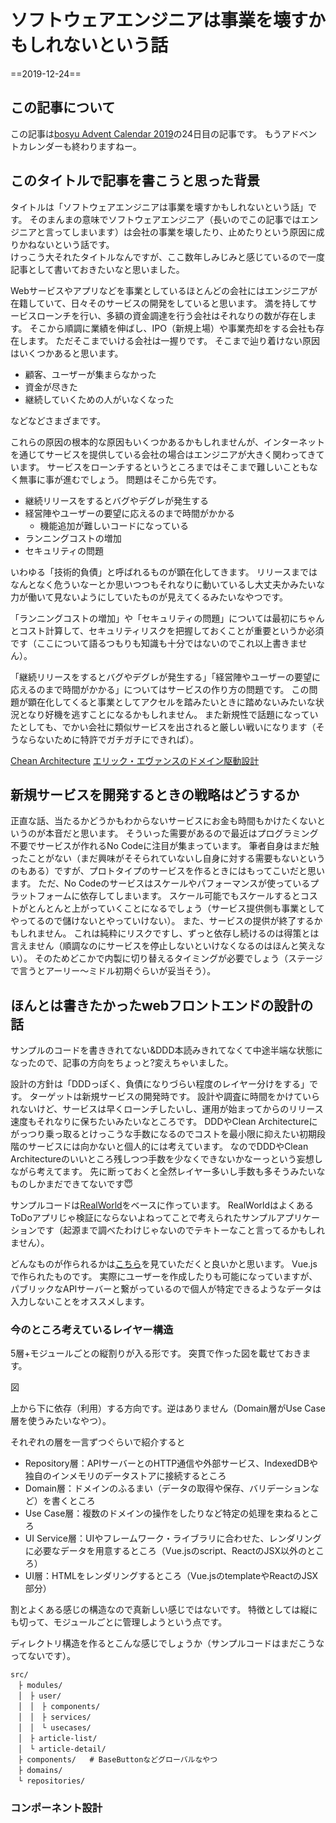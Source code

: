 # ソフトウェアエンジニアは事業を壊すかもしれないという話

==2019-12-24==

## この記事について

この記事は[bosyu Advent Calendar 2019](https://qiita.com/advent-calendar/2019/bosyu)の24日目の記事です。
もうアドベントカレンダーも終わりますねー。

## このタイトルで記事を書こうと思った背景

タイトルは「ソフトウェアエンジニアは事業を壊すかもしれないという話」です。
そのまんまの意味でソフトウェアエンジニア（長いのでこの記事ではエンジニアと言ってしまいます）は会社の事業を壊したり、止めたりという原因に成りかねないという話です。  
けっこう大それたタイトルなんですが、ここ数年しみじみと感じているので一度記事として書いておきたいなと思いました。

Webサービスやアプリなどを事業としているほとんどの会社にはエンジニアが在籍していて、日々そのサービスの開発をしていると思います。
満を持してサービスローンチを行い、多額の資金調達を行う会社はそれなりの数が存在します。
そこから順調に業績を伸ばし、IPO（新規上場）や事業売却をする会社も存在します。
ただそこまでいける会社は一握りです。
そこまで辿り着けない原因はいくつかあると思います。

- 顧客、ユーザーが集まらなかった
- 資金が尽きた
- 継続していくための人がいなくなった

などなどさまざまです。

これらの原因の根本的な原因もいくつかあるかもしれませんが、インターネットを通じてサービスを提供している会社の場合はエンジニアが大きく関わってきています。
サービスをローンチするというところまではそこまで難しいこともなく無事に事が進むでしょう。
問題はそこから先です。

- 継続リリースをするとバグやデグレが発生する
- 経営陣やユーザーの要望に応えるのまで時間がかかる
  - 機能追加が難しいコードになっている
- ランニングコストの増加
- セキュリティの問題

いわゆる「技術的負債」と呼ばれるものが顕在化してきます。
リリースまではなんとなく危ういなーとか思いつつもそれなりに動いているし大丈夫かみたいな力が働いて見ないようにしていたものが見えてくるみたいなやつです。

「ランニングコストの増加」や「セキュリティの問題」については最初にちゃんとコスト計算して、セキュリティリスクを把握しておくことが重要というか必須です（ここについて語るつもりも知識も十分ではないのでこれ以上書きません）。

「継続リリースをするとバグやデグレが発生する」「経営陣やユーザーの要望に応えるのまで時間がかかる」についてはサービスの作り方の問題です。
この問題が顕在化してくると事業としてアクセルを踏みたいときに踏めないみたいな状況となり好機を逃すことになるかもしれません。
また新規性で話題になっていたとしても、でかい会社に類似サービスを出されると厳しい戦いになります（そうならないために特許でガチガチにできれば）。



[Chean Architecture](https://www.amazon.co.jp/dp/4048930656)
[エリック・エヴァンスのドメイン駆動設計](https://www.amazon.co.jp/dp/4798121967)



## 新規サービスを開発するときの戦略はどうするか

正直な話、当たるかどうかもわからないサービスにお金も時間もかけたくないというのが本音だと思います。
そういった需要があるので最近はプログラミング不要でサービスが作れるNo Codeに注目が集まっています。
筆者自身はまだ触ったことがない（まだ興味がそそられていないし自身に対する需要もないというのもある）ですが、プロトタイプのサービスを作るときにはもってこいだと思います。
ただ、No Codeのサービスはスケールやパフォーマンスが使っているプラットフォームに依存してしまいます。
スケール可能でもスケールするとコストがとんとんと上がっていくことになるでしょう（サービス提供側も事業としてやってるので儲けないとやっていけない）。
また、サービスの提供が終了するかもしれません。
これは純粋にリスクですし、ずっと依存し続けるのは得策とは言えません（順調なのにサービスを停止しないといけなくなるのはほんと笑えない）。
そのためどこかで内製に切り替えるタイミングが必要でしょう（ステージで言うとアーリー〜ミドル初期ぐらいが妥当そう）。

## ほんとは書きたかったwebフロントエンドの設計の話

サンプルのコードを書ききれてない&DDD本読みきれてなくて中途半端な状態になったので、記事の方向をちょっと?変えちゃいました。

設計の方針は「DDDっぽく、負債になりづらい程度のレイヤー分けをする」です。
ターゲットは新規サービスの開発時です。
設計や調査に時間をかけていられないけど、サービスは早くローンチしたいし、運用が始まってからのリリース速度もそれなりに保ちたいみたいなところです。
DDDやClean Architectureにがっつり乗っ取るとけっこうな手数になるのでコストを最小限に抑えたい初期段階のサービスには向かないと個人的には考えています。
なのでDDDやClean Architectureのいいところ残しつつ手数を少なくできないかなーっという妄想しながら考えてます。
先に断っておくと全然レイヤー多いし手数も多そうみたいなものしかまだできてないです😇

サンプルコードは[RealWorld](https://github.com/gothinkster/realworld)をベースに作っています。
RealWorldはよくあるToDoアプリじゃ検証にならないよねってことで考えられたサンプルアプリケーションです（起源まで調べたわけじゃないのでテキトーなこと言ってるかもしれません）。

どんなものが作られるかは[こちら](https://vue-vuex-realworld.netlify.com)を見ていただくと良いかと思います。
Vue.jsで作られたものです。
実際にユーザーを作成したりも可能になっていますが、パブリックなAPIサーバーと繋がっているので個人が特定できるようなデータは入力しないことをオススメします。

### 今のところ考えているレイヤー構造

5層+モジュールごとの縦割りが入る形です。
突貫で作った図を載せておきます。

図

上から下に依存（利用）する方向です。逆はありません（Domain層がUse Case層を使うみたいなやつ）。

それぞれの層を一言ずつぐらいで紹介すると

- Repository層：APIサーバーとのHTTP通信や外部サービス、IndexedDBや独自のインメモリのデータストアに接続するところ
- Domain層：ドメインのふるまい（データの取得や保存、バリデーションなど）を書くところ
- Use Case層：複数のドメインの操作をしたりなど特定の処理を束ねるところ
- UI Service層：UIやフレームワーク・ライブラリに合わせた、レンダリングに必要なデータを用意するところ（Vue.jsのscript、ReactのJSX以外のところ）
- UI層：HTMLをレンダリングするところ（Vue.jsのtemplateやReactのJSX部分）

割とよくある感じの構造なので真新しい感じではないです。
特徴としては縦にも切って、モジュールごとに管理しようという点です。

ディレクトリ構造を作るとこんな感じでしょうか（サンプルコードはまだこうなってないです）。

```
src/
　├ modules/
　│　├ user/
　│　│　├ components/
　│　│　├ services/
　│　│　└ usecases/
　│　├ article-list/
　│　└ article-detail/
　├ components/   # BaseButtonなどグローバルなやつ
　├ domains/
　└ repositories/
```



### コンポーネント設計